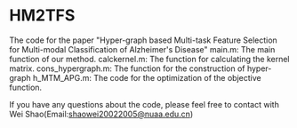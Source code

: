 # HM2TFS
The code for the paper "Hyper-graph based Multi-task Feature Selection for Multi-modal Classification of Alzheimer's Disease"
main.m: The main function of our method.
calckernel.m: The function for calculating the kernel matrix.
cons_hypergraph.m: The function for the construction of hyper-graph
h_MTM_APG.m: The code for the optimization of the objective function.

If you have any questions about the code, please feel free to contact with Wei Shao(Email:shaowei20022005@nuaa.edu.cn)

